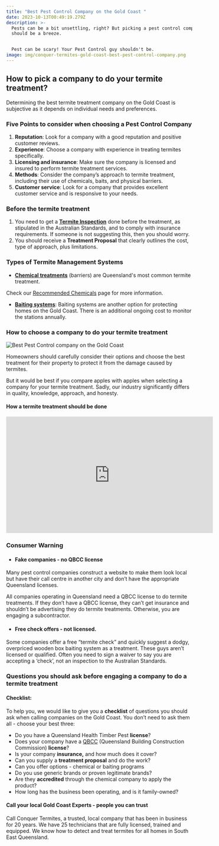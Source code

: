 ```yaml
---
title: "Best Pest Control Company on the Gold Coast "
date: 2023-10-13T00:49:19.279Z
description: >-
  Pests can be a bit unsettling, right? But picking a pest control company? That
  should be a breeze. 


  Pest can be scary! Your Pest Control guy shouldn't be.
image: img/conquer-termites-gold-coast-best-pest-control-company.png
---
```

## How to pick a company to do your termite treatment?

Determining the best termite treatment company on the Gold Coast is subjective as it depends on individual needs and preferences.

### Five Points to consider when choosing a Pest Control Company

1. **Reputation**: Look for a company with a good reputation and positive customer reviews.
2. **Experience**: Choose a company with experience in treating termites specifically.
3. **Licensing and insurance**: Make sure the company is licensed and insured to perform termite treatment services.
4. **Methods**: Consider the company’s approach to termite treatment, including their use of chemicals, baits, and physical barriers.
5. **Customer service**: Look for a company that provides excellent customer service and is responsive to your needs.

### Before the termite treatment

1. You need to get a **[Termite Inspection](https://www.conquertermites.com.au/inspections/)** done before the treatment, as stipulated in the Australian Standards, and to comply with insurance requirements. If someone is not suggesting this, then you should worry.
2. You should receive a **Treatment Proposal** that clearly outlines the cost, type of approach, plus limitations.

### Types of Termite Management Systems

* **[Chemical treatments](https://www.conquertermites.com.au/termite-control/treating-a-house/chemical-treatments/)** (barriers) are Queensland's most common termite treatment.

Check our [Recommended Chemicals](https://www.conquertermites.com.au/termite-control/treating-a-house/recommended-chemicals/) page for more information.

* **[Baiting systems](https://www.conquertermites.com.au/termite-control/baiting-programs/)**: Baiting systems are another option for protecting homes on the Gold Coast. There is an additional ongoing cost to monitor the stations annually.

### How to choose a company to do your termite treatment

![Best Pest Control company on the Gold Coast](img/when-choosing-a-pest-inspection-compare-apples-with-apples.png)

Homeowners should carefully consider their options and choose the best treatment for their property to protect it from the damage caused by termites.

But it would be best if you compare apples with apples when selecting a company for your termite treatment. Sadly, our industry significantly differs in quality, knowledge, approach, and honesty.

#### How a termite treatment should be done

<iframe width="560" height="315" src="https://www.youtube.com/embed/jX0IASCNbSA?si=Pn1NafeyMm2TtXqg" title="YouTube video player" frameborder="0" allow="accelerometer; autoplay; clipboard-write; encrypted-media; gyroscope; picture-in-picture; web-share" allowfullscreen></iframe>

### Consumer Warning

* #### **Fake companies - no QBCC license**

Many pest control companies construct a website to make them look local but have their call centre in another city and don’t have the appropriate Queensland licenses.

All companies operating in Queensland need a QBCC license to do termite treatments. If they don’t have a QBCC license, they can’t get insurance and shouldn’t be advertising they do termite treatments. Otherwise, you are engaging a subcontractor.

* #### Free check offers - not licensed.

Some companies offer a free “termite check” and quickly suggest a dodgy, overpriced wooden box baiting system as a treatment. These guys aren’t licensed or qualified. Often you need to sign a waiver to say you are accepting a ‘check’, not an inspection to the Australian Standards.

### **Questions you should ask before engaging a company to do a termite treatment**

#### **Checklist:**

To help you, we would like to give you a **checklist** of questions you should ask when calling companies on the Gold Coast. You don’t need to ask them all - choose your best three:

* Do you have a Queensland Health Timber Pest **license**?
* Does your company have a [QBCC](https://www.qbcc.qld.gov.au/node/2526) (Queensland Building Construction Commission) **license**?
* Is your company **insurance,** and how much does it cover?
* Can you supply a **treatment proposal** and do the work?
* Can you offer options - chemical or baiting programs
* Do you use generic brands or proven legitimate brands?
* Are they **accredited** through the chemical company to apply the product?
* How long has the business been operating, and is it family-owned?

#### **Call your local Gold Coast Experts - people you can trust**

Call Conquer Termites, a trusted, local company that has been in business for 20 years. We have 25 technicians that are fully licensed, trained and equipped. We know how to detect and treat termites for all homes in South East Queensland.